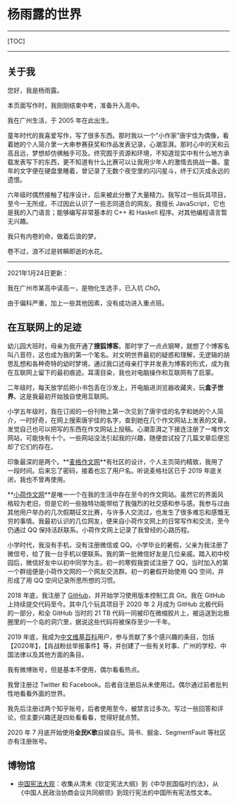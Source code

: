 <link rel="icon" type="image/x-icon"
 href="/favicon.ico">
 <title>杨雨露的世界</title>

# 杨雨露的世界 #

---

[TOC]



---

## 关于我 ##

您好，我是杨雨露。

本页面写作时，我刚刚结束中考，准备升入高中。

我在广州生活，于 2005 年在此出生。

童年时代的我喜爱写作，写了很多东西。那时我以一个“小作家”唐宇佳为偶像，看着她的个人简介里一大串参赛获奖和作品发表记录，心潮澎湃。那时心中的天和云高且远，梦想却仿佛触手可及。终究囿于资源和环境，不知道现实中有什么地方承载发表写下的东西，更不知道有什么比赛可以让我用少年人的激情去挑战一番。童年的文字便在硬盘里睡着，曾记录了无数个夜空里的闪闪星斗，终于幻灭成永远的遗恨。

六年级时偶然接触了程序设计，后来被此分散了大量精力。我写过一些玩具项目，至今一无所成，不过因此认识了一些志同道合的网友。我擅长 JavaScript，它也是我的入门语言；能够编写非常基本的 C++ 和 Haskell 程序。对其他编程语言暂无兴趣。

我只有内卷的命，做着后浪的梦。

卷不过，浪不过是转瞬即逝的水花。

---

2021年1月24日更新：

我在广州市某高中读高一，是物化生选手，已入坑 $ChO$。

由于偏科严重，加上一些其他因素，没有成功进入重点班。



## 在互联网上的足迹 ##

幼儿园大班时，母亲为我开通了**搜狐博客**。那时学了一点点钢琴，就想了个博客名叫八音符，这也成为我的第一个笔名。对文明世界最初的疑惑和理解，无逻辑的胡思乱想和各种奇特的幼时梦境，通过我口述母亲打字并发表为博客的形式，成为我在互联网上留下的最初痕迹。耳濡目染，我也对电脑操作和互联网有了启蒙。

二年级时，每天放学后把小书包丢在沙发上，开电脑进浏览器收藏夹，玩**盒子世界**。这是我最初开始独自使用互联网。

小学五年级时，我在订阅的一份刊物上第一次见到了唐宇佳的名字和她的个人简介，一时好奇，在网上搜索唐宇佳的名字，查到她在几个作文网站上发表的文章，发觉自己也可以把写的东西在作文网站上投稿。心潮澎湃之下接连注册了一堆作文网站，可能快有十个。一些网站没法引起我的兴趣，随便尝试投了几篇文章后便忘却了它们的存在。

印象最深的是两个。**[麦格作文网](https://zuowen.cn)**有社区的设计，个人主页简约精致，我用了一段时间。后来忘了密码，接着也忘了用户名。听说麦格社区已于 2019 年底关闭，我也不曾再使用。

**[小荷作文网](http://www.zww.cn/)**是唯一一个在我的生活中存在至今的作文网站。虽然它的界面风格较为老旧，但是它的一些独特功能带给了我强烈的社交感和参与感。我参与过由其他用户举办的几次假期征文比赛，与许多人交流过，也发生了很多难忘和感慨无穷的事情。我最初认识的几位网友，便来自小荷作文网上的日常写作和交流，至今仍通过 QQ 保持活跃联系。小荷作文网上记录了我曾经的心路历程。

小学时代，我没有手机，没有注册微信或 QQ。小学毕业的暑假，父亲为我注册了微信号，给了我一台手机以便联系。我的第一批微信好友是几位亲戚。踏入初中校园后，微信好友中以初中同学为主。初一的寒假我尝试注册了 QQ，当时加入的第一个群组便是小荷作文网的一个网友交流群。初一的暑假开始使用 QQ 空间，并形成了用 QQ 空间记录所思所想的习惯。

2018 年底，我注册了 [GitHub](https://github.com/tanpero/)，并开始学习使用版本控制工具 Git。我在 GitHub 上持续提交代码至今。其中几个玩具项目于 2020 年 2 月成为 GitHub 北极代码的一部分，和全 GitHub 当时的 21 TB 代码一同被印在微缩胶片上，被运送到北极圈里的一个岛的洞穴里，据说这些代码将被保存至少一千年。

2019 年底，我成为[中文维基百科](https://zh.wikipedia.org/wiki/User:Tanpero/)用户，参与贡献了多个感兴趣的条目，包括【2020年】，【肖战粉丝举报事件】等，并创建了一些有关时事、广州的学校、中国法律以及其他方面的条目。

我有微博账号，但是基本不使用，偶尔看看热点。

我曾注册过 Twitter 和 Facebook。后者自注册后从未使用过。偶尔通过前者批判性地看看外面的世界。

我先后注册过两个知乎账号，后者使用至今，被禁言过多次。写过一些回答和评论，但主要兴趣还是四处看看看，觉得好就点赞。

2020 年 7 月底开始使用**全民K歌**自娱自乐。简书、掘金、SegmentFault 等社区亦有注册账号。





## 博物馆 ##

- [中国宪法大观](museums/constitutions)：收集从清末《钦定宪法大纲》到《中华民国临时约法》，从《中国人民政治协商会议共同纲领》到现行宪法的中国所有宪法性文本。

  